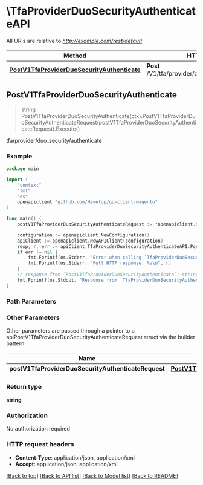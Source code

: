 # \TfaProviderDuoSecurityAuthenticateAPI

All URIs are relative to *http://example.com/rest/default*

Method | HTTP request | Description
------------- | ------------- | -------------
[**PostV1TfaProviderDuoSecurityAuthenticate**](TfaProviderDuoSecurityAuthenticateAPI.md#PostV1TfaProviderDuoSecurityAuthenticate) | **Post** /V1/tfa/provider/duo_security/authenticate | tfa/provider/duo_security/authenticate



## PostV1TfaProviderDuoSecurityAuthenticate

> string PostV1TfaProviderDuoSecurityAuthenticate(ctx).PostV1TfaProviderDuoSecurityAuthenticateRequest(postV1TfaProviderDuoSecurityAuthenticateRequest).Execute()

tfa/provider/duo_security/authenticate



### Example

```go
package main

import (
	"context"
	"fmt"
	"os"
	openapiclient "github.com/Hevelop/go-client-magento"
)

func main() {
	postV1TfaProviderDuoSecurityAuthenticateRequest := *openapiclient.NewPostV1TfaProviderDuoSecurityAuthenticateRequest("Username_example", "Password_example", "SignatureResponse_example") // PostV1TfaProviderDuoSecurityAuthenticateRequest |  (optional)

	configuration := openapiclient.NewConfiguration()
	apiClient := openapiclient.NewAPIClient(configuration)
	resp, r, err := apiClient.TfaProviderDuoSecurityAuthenticateAPI.PostV1TfaProviderDuoSecurityAuthenticate(context.Background()).PostV1TfaProviderDuoSecurityAuthenticateRequest(postV1TfaProviderDuoSecurityAuthenticateRequest).Execute()
	if err != nil {
		fmt.Fprintf(os.Stderr, "Error when calling `TfaProviderDuoSecurityAuthenticateAPI.PostV1TfaProviderDuoSecurityAuthenticate``: %v\n", err)
		fmt.Fprintf(os.Stderr, "Full HTTP response: %v\n", r)
	}
	// response from `PostV1TfaProviderDuoSecurityAuthenticate`: string
	fmt.Fprintf(os.Stdout, "Response from `TfaProviderDuoSecurityAuthenticateAPI.PostV1TfaProviderDuoSecurityAuthenticate`: %v\n", resp)
}
```

### Path Parameters



### Other Parameters

Other parameters are passed through a pointer to a apiPostV1TfaProviderDuoSecurityAuthenticateRequest struct via the builder pattern


Name | Type | Description  | Notes
------------- | ------------- | ------------- | -------------
 **postV1TfaProviderDuoSecurityAuthenticateRequest** | [**PostV1TfaProviderDuoSecurityAuthenticateRequest**](PostV1TfaProviderDuoSecurityAuthenticateRequest.md) |  | 

### Return type

**string**

### Authorization

No authorization required

### HTTP request headers

- **Content-Type**: application/json, application/xml
- **Accept**: application/json, application/xml

[[Back to top]](#) [[Back to API list]](../README.md#documentation-for-api-endpoints)
[[Back to Model list]](../README.md#documentation-for-models)
[[Back to README]](../README.md)

